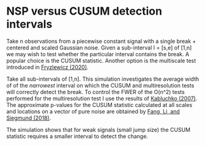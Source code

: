 # NSP versus CUSUM detection intervals

Take n observations from a piecewise constant signal with a single break + centered and scaled Gaussian noise. Given a sub-interval I = [s,e] of [1,n] we may wish to test whether the particular interval contains the break. A popular choice is the CUSUM statistic. Another option is the multiscale test introduced in [Fryzlewicz (2020)](https://stats.lse.ac.uk/fryzlewicz/nsp/nsp.pdf).

Take all sub-intervals of [1,n]. This simulation investigates the average width of of the *narrowest* interval on which the CUSUM and multiresolution tests will correctly detect the break. To control the FWER of the O(n^2) tests performed for the multiresolution test I use the results of [Kabluchko (2007)](https://arxiv.org/abs/0706.1849). The approximate p-values for the CUSUM statistic calculated at all scales and locations on a vector of pure noise are obtained by [Fang, Li, and Siegmund (2018)](https://arxiv.org/abs/1608.03032).

The simulation shows that for weak signals (small jump size) the CUSUM statistic requires a smaller interval to detect the change. 
